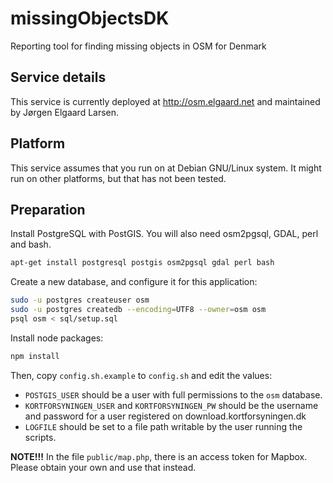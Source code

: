 # missingObjectsDK
Reporting tool for finding missing objects in OSM for Denmark

## Service details

This service is currently deployed at http://osm.elgaard.net and maintained by Jørgen Elgaard Larsen.


## Platform

This service assumes that you run on at Debian GNU/Linux system. It might run on other platforms, but that has not been tested.


## Preparation

Install PostgreSQL with PostGIS. You will also need osm2pgsql, GDAL, perl and bash.
```bash
apt-get install postgresql postgis osm2pgsql gdal perl bash
````

Create a new database, and configure it for this application:
```bash
sudo -u postgres createuser osm
sudo -u postgres createdb --encoding=UTF8 --owner=osm osm
psql osm < sql/setup.sql
```

Install node packages:
```bash
npm install
```

Then, copy `config.sh.example` to `config.sh` and edit the values:
* `POSTGIS_USER` should be a user with full permissions to the `osm` database.
* `KORTFORSYNINGEN_USER` and `KORTFORSYNINGEN_PW` should be the username and password for a user registered on download.kortforsyningen.dk
* `LOGFILE` should be set to a file path writable by the user running the scripts.

**NOTE!!!** In the file `public/map.php`, there is an access token for Mapbox. Please obtain your own and use that instead.



